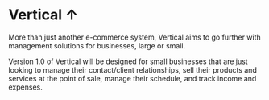 # Vertical ↑

More than just another e-commerce system, Vertical aims to go further with management solutions for businesses, large or small.   

Version 1.0 of Vertical will be designed for small businesses that are just looking to manage their contact/client relationships, sell their products and services at the point of sale, manage their schedule, and track income and expenses.
